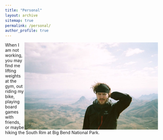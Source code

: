 ```yaml
---
title: "Personal"
layout: archive
sitemap: true
permalink: /personal/
author_profile: true
---
```




<img src="/assets/images/BigBend1.png" width="440px" alt="Brendan Keith" align="right" />

When I am not working, you may find me lifting weights at the gym, out riding my bike, playing board games with friends, or maybe hiking the South Rim at Big Bend National Park.
